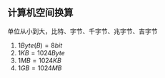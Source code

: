 ## 计算机空间换算

单位从小到大，比特、字节、千字节、兆字节、吉字节

1. $1Byte(B)=8bit$
2. $1KB=1024Byte$
3. $1MB=1024KB$
4. $1GB=1024MB$








